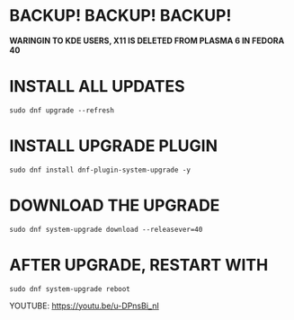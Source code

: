 # BACKUP! BACKUP! BACKUP!

**WARINGIN TO KDE USERS, X11 IS DELETED FROM PLASMA 6 IN FEDORA 40**

# INSTALL ALL UPDATES
```
sudo dnf upgrade --refresh
```

# INSTALL UPGRADE PLUGIN
```
sudo dnf install dnf-plugin-system-upgrade -y
```

# DOWNLOAD THE UPGRADE
```
sudo dnf system-upgrade download --releasever=40
```

# AFTER UPGRADE, RESTART WITH
```
sudo dnf system-upgrade reboot
```

YOUTUBE: https://youtu.be/u-DPnsBi_nI
